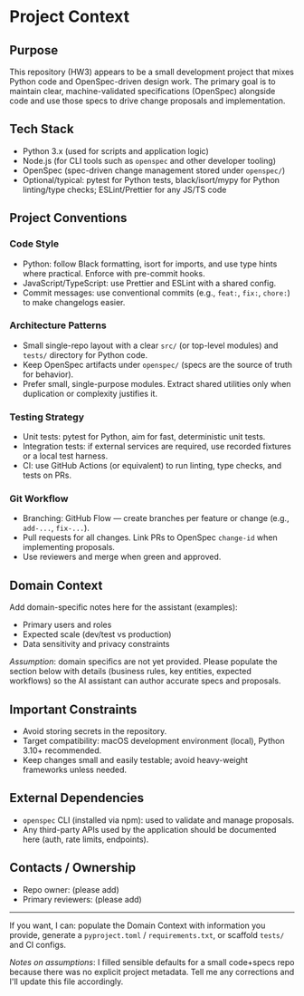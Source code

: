# Project Context

## Purpose
This repository (HW3) appears to be a small development project that mixes Python code and OpenSpec-driven design work. The primary goal is to maintain clear, machine-validated specifications (OpenSpec) alongside code and use those specs to drive change proposals and implementation.

## Tech Stack
- Python 3.x (used for scripts and application logic)
- Node.js (for CLI tools such as `openspec` and other developer tooling)
- OpenSpec (spec-driven change management stored under `openspec/`)
- Optional/typical: pytest for Python tests, black/isort/mypy for Python linting/type checks; ESLint/Prettier for any JS/TS code

## Project Conventions

### Code Style
- Python: follow Black formatting, isort for imports, and use type hints where practical. Enforce with pre-commit hooks.
- JavaScript/TypeScript: use Prettier and ESLint with a shared config.
- Commit messages: use conventional commits (e.g., `feat:`, `fix:`, `chore:`) to make changelogs easier.

### Architecture Patterns
- Small single-repo layout with a clear `src/` (or top-level modules) and `tests/` directory for Python code.
- Keep OpenSpec artifacts under `openspec/` (specs are the source of truth for behavior).
- Prefer small, single-purpose modules. Extract shared utilities only when duplication or complexity justifies it.

### Testing Strategy
- Unit tests: pytest for Python, aim for fast, deterministic unit tests.
- Integration tests: if external services are required, use recorded fixtures or a local test harness.
- CI: use GitHub Actions (or equivalent) to run linting, type checks, and tests on PRs.

### Git Workflow
- Branching: GitHub Flow — create branches per feature or change (e.g., `add-...`, `fix-...`).
- Pull requests for all changes. Link PRs to OpenSpec `change-id` when implementing proposals.
- Use reviewers and merge when green and approved.

## Domain Context
Add domain-specific notes here for the assistant (examples):
- Primary users and roles
- Expected scale (dev/test vs production)
- Data sensitivity and privacy constraints

_Assumption_: domain specifics are not yet provided. Please populate the section below with details (business rules, key entities, expected workflows) so the AI assistant can author accurate specs and proposals.

## Important Constraints
- Avoid storing secrets in the repository.
- Target compatibility: macOS development environment (local), Python 3.10+ recommended.
- Keep changes small and easily testable; avoid heavy-weight frameworks unless needed.

## External Dependencies
- `openspec` CLI (installed via npm): used to validate and manage proposals.
- Any third-party APIs used by the application should be documented here (auth, rate limits, endpoints).

## Contacts / Ownership
- Repo owner: (please add)
- Primary reviewers: (please add)

---

If you want, I can: populate the Domain Context with information you provide, generate a `pyproject.toml` / `requirements.txt`, or scaffold `tests/` and CI configs.

_Notes on assumptions_: I filled sensible defaults for a small code+specs repo because there was no explicit project metadata. Tell me any corrections and I'll update this file accordingly.
